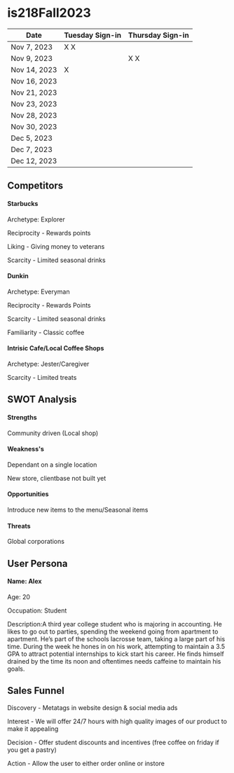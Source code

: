 # is218Fall2023
| Date       | Tuesday Sign-in | Thursday Sign-in |
|------------|-----------------|------------------|
| Nov 7, 2023|    X       X    |                 |
| Nov 9, 2023|                 |     X      X       |
| Nov 14, 2023|   X             |                  |
| Nov 16, 2023|                |                  |
| Nov 21, 2023|                |                  |
| Nov 23, 2023|                |                  |
| Nov 28, 2023|                |                  |
| Nov 30, 2023|                |                  |
| Dec 5, 2023 |                |                  |
| Dec 7, 2023 |                |                  |
| Dec 12, 2023|                |                  |


<h2>Competitors</h2>
<h4>Starbucks</h4>
<p>Archetype: Explorer</p>
<p>Reciprocity - Rewards points</p>
<p>Liking - Giving money to veterans</p>
<p>Scarcity - Limited seasonal drinks</p>

<h4>Dunkin</h4>
<p>Archetype: Everyman</p>
<p>Reciprocity - Rewards Points</p>
<p>Scarcity - Limited seasonal drinks</p>
<p>Familiarity - Classic coffee</p>

<h4>Intrisic Cafe/Local Coffee Shops</h4>
<p>Archetype: Jester/Caregiver</p>
<p>Scarcity - Limited treats</p>

<h2>SWOT Analysis</h2>
<h4>Strengths</h4>
<p>Community driven (Local shop)</p>
<h4>Weakness's</h4>
<p>Dependant on a single location</p>
<p>New store, clientbase not built yet</p>
<h4>Opportunities</h4>
<p>Introduce new items to the menu/Seasonal items</p>
<h4>Threats</h4>
<p>Global corporations</p>


<h2>User Persona</h2>
<h4>Name: Alex</h4>
<p>Age: 20</p>
<p>Occupation: Student</p>
<p>Description:A third year college student who is majoring in accounting. He likes to go out to parties, spending the weekend going from apartment to apartment. He’s part of the schools lacrosse team, taking a large part of his time. During the week he hones in on his work, attempting to maintain a 3.5 GPA to attract potential internships to kick start his career. He finds himself drained by the time its noon and oftentimes needs caffeine to maintain his goals.</p>


<h2>Sales Funnel</h2>
<p>Discovery - Metatags in website design & social media ads</p>
<p>Interest - We will offer 24/7 hours with high quality images of our product to make it appealing</p>
<p>Decision - Offer student discounts and incentives (free coffee on friday if you get a pastry)</p>
<p>Action - Allow the user to either order online or instore</p>